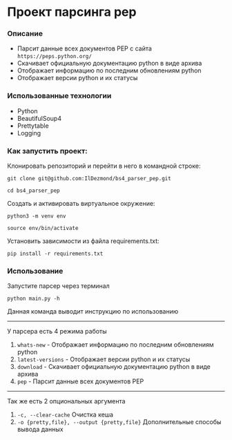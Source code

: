 # Проект парсинга pep

### Описание

- Парсит данные всех документов PEP с сайта `https://peps.python.org/`
- Скачивает официальную документацию python в виде архива
- Отображает информацию по последним обновлениям python
- Отображает версии python и их статусы


### Использованные технологии

- Python
- BeautifulSoup4
- Prettytable
- Logging

### Как запустить проект:

Клонировать репозиторий и перейти в него в командной строке:

```
git clone git@github.com:IlDezmond/bs4_parser_pep.git
```

```
cd bs4_parser_pep
```

Создать и активировать виртуальное окружение:

```
python3 -m venv env
```

```
source env/bin/activate
```

Установить зависимости из файла requirements.txt:

```
pip install -r requirements.txt
```

### Использование

Запустите парсер через терминал
```
python main.py -h
```
Данная команда выводит инструкцию по использованию
___
У парсера есть 4 режима работы
1)  `whats-new` - Отображает информацию по последним обновлениям python
2)  `latest-versions` - Отображает версии python и их статусы
3)   `download` - Скачивает официальную документацию python в виде архива
4)  `pep` - Парсит данные всех документов PEP

___
Так же есть 2 опциональных аргумента
1) `-c, --clear-cache`     Очистка кеша
2)  `-o {pretty,file}, --output {pretty,file}` 
Дополнительные способы вывода данных
